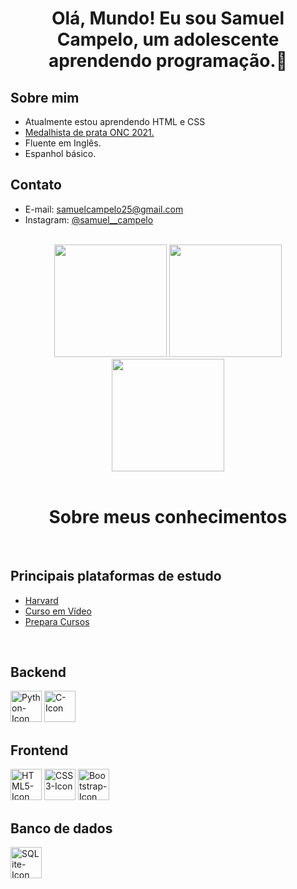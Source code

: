 <h1 align="center">Olá, Mundo! Eu sou Samuel Campelo, um adolescente aprendendo programação.👋</h1>

<h2>Sobre mim</h2>
<ul>
  <li>Atualmente estou aprendendo HTML e CSS</li>
  <li><a href="https://certificados.onciencias.org/item/1ZX7TRN6">Medalhista de prata ONC 2021.</a></li>
  <li>Fluente em Inglês.</li>
  <li>Espanhol básico.</li>
</ul>

<h2>Contato</h2>

<ul>
  <li>E-mail: <a href="mailto:samuelcampelo25@gmail.com">samuelcampelo25@gmail.com</a></li>
  <li>Instagram: <a href="https://www.instagram.com/samuel__campelo/">@samuel__campelo</a></li>
</ul>

<br>

<div align="center">
  <img height="180em" src="https://github-readme-stats.vercel.app/api/top-langs/?username=OrekiHoutarouu&count_private=true&layout=compact&theme=radical&locale=pt-br"/>
  <img height="180em" src="https://github-readme-stats.vercel.app/api/?username=OrekiHoutarouu&count_private=true&show_icons=true&theme=radical&locale=pt-br"/>
  <br>
  <img height="180em" src="https://github-readme-streak-stats.herokuapp.com/?user=OrekiHoutarouu&theme=radical&locale=pt-br"/>
</div>
    
<br>

<h1 align="center">Sobre meus conhecimentos</h1>
 
<br>

<h2>Principais plataformas de estudo</h2>

<ul>
  <li><a href="https://profile.edx.org/u/samuelcampelo25">Harvard</a></li>
  <li><a href="https://www.cursoemvideo.com">Curso em Vídeo</a></li>
  <li><a href="https://www.prepara.com.br/cursos/presenciais/tecnologia/curso-web-design-presencial">Prepara Cursos</a></li>
</ul>

<br>

<h2>Backend</h2>

<div style="display: inline-block;">
    <img width="50px" src="https://cdn.jsdelivr.net/gh/devicons/devicon/icons/python/python-original.svg" alt="Python-Icon">
    <img width="50px" src="https://cdn.jsdelivr.net/gh/devicons/devicon/icons/c/c-original.svg" alt="C-Icon">
</div>


<h2>Frontend</h2>

<div style="display: inline-block;">
    <img width="50px" src="https://cdn.jsdelivr.net/gh/devicons/devicon/icons/html5/html5-original.svg" alt="HTML5-Icon">
    <img width="50px" src="https://cdn.jsdelivr.net/gh/devicons/devicon/icons/css3/css3-original.svg" alt="CSS3-Icon">
    <img width="50px" src="https://cdn.jsdelivr.net/gh/devicons/devicon/icons/bootstrap/bootstrap-original.svg" alt="Bootstrap-Icon"/>
</div>

<h2>Banco de dados</h2>

<div style="display: inline-block;">
  <img width="50px" src="https://cdn.jsdelivr.net/gh/devicons/devicon/icons/sqlite/sqlite-original.svg" alt="SQLite-Icon">
<div>
